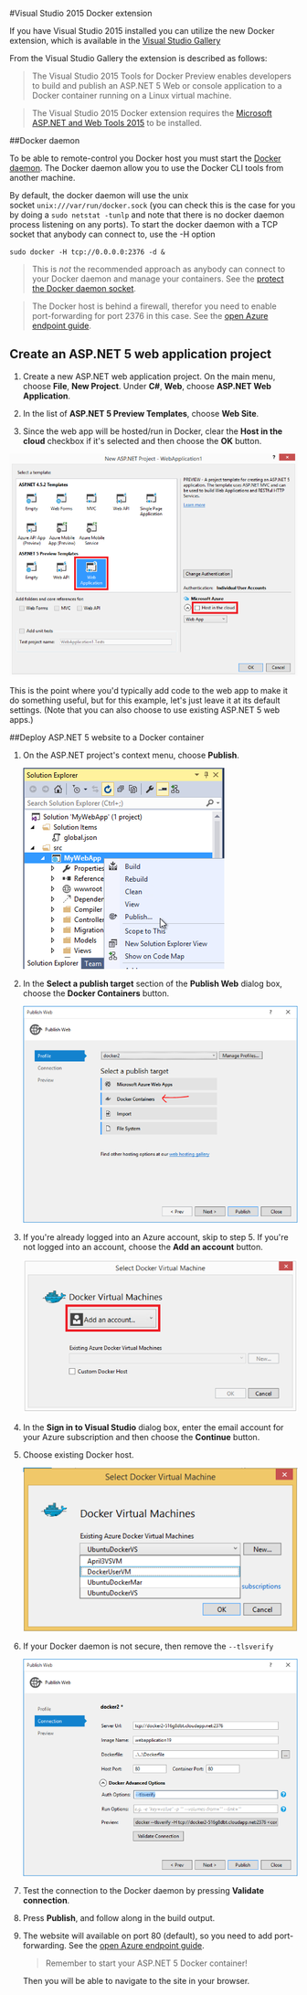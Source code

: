#Visual Studio 2015 Docker extension

If you have Visual Studio 2015 installed you can utilize the new Docker extension, which is available in the [Visual Studio Gallery](https://visualstudiogallery.msdn.microsoft.com/0f5b2caa-ea00-41c8-b8a2-058c7da0b3e4)

From the Visual Studio Gallery the extension is described as follows: 
>The Visual Studio 2015 Tools for Docker Preview enables developers to build and publish an ASP.NET 5 Web or console application to a Docker container running on a Linux virtual machine.

>The Visual Studio 2015 Docker extension requires the [Microsoft ASP.NET and Web Tools 2015](https://www.microsoft.com/en-us/download/details.aspx?id=49442) to be installed.

##Docker daemon

To be able to remote-control you Docker host you must start the [Docker daemon](http://docs.docker.com/engine/articles/configuring/).
The Docker daemon allow you to use the Docker CLI tools from another machine.

By default, the docker daemon will use the unix socket `unix:///var/run/docker.sock` (you can check this is the case for you by doing a `sudo netstat -tunlp` and note that there is no docker daemon process listening on any ports). 
To start the docker daemon with a TCP socket that anybody can connect to, use the -H option
```
sudo docker -H tcp://0.0.0.0:2376 -d &
```
>This is *not* the recommended approach as anybody can connect to your Docker daemon and manage your containers. See the [protect the Docker daemon socket](http://docs.docker.com/engine/articles/https/). 

>The Docker host is behind a firewall, therefor you need to enable port-forwarding for port 2376 in this case. See the [open Azure endpoint guide](../Exercise01/OpenAzureEndpoint/README.md).

## Create an ASP.NET 5 web application project
1. Create a new ASP.NET web application project. On the main menu, choose **File**, **New Project**. Under **C#**, **Web**, choose **ASP.NET Web Application**.

1. In the list of **ASP.NET 5 Preview Templates**, choose **Web Site**.

1. Since the web app will be hosted/run in Docker, clear the **Host in the cloud** checkbox if it's selected and then choose the **OK** button.

  ![](CreateAspNet5WebApp.png)

  This is the point where you'd typically add code to the web app to make it do something useful, but for this example, let's just leave it at its default settings. (Note that you can also choose to use existing ASP.NET 5 web apps.)

##Deploy ASP.NET 5 website to a Docker container

1. On the ASP.NET project's context menu, choose **Publish**.

	![](PublishMenu.png)

2. In the **Select a publish target** section of the **Publish Web** dialog box, choose the **Docker Containers** button.

	![](TargetDockerContainer.png)

3. If you're already logged into an Azure account, skip to step 5. If you're not logged into an account, choose the **Add an account** button.

	![](AddAzureAccount.png)

4. In the **Sign in to Visual Studio** dialog box, enter the email account for your Azure subscription and then choose the **Continue** button.

5. Choose existing Docker host.

	![](ChooseExistingVM.png)

6. If your Docker daemon is not secure, then remove the `--tlsverify`

	![](RemoveAuthOptions.png) 

7. Test the connection to the Docker daemon by pressing **Validate connection**.

8. Press **Publish**, and follow along in the build output.

9. The website will available on port 80 (default), so you need to add port-forwarding. See the [open Azure endpoint guide](../Exercise01/OpenAzureEndpoint/README.md).
	>Remember to start your ASP.NET 5 Docker container!

	Then you will be able to navigate to the site in your browser.
